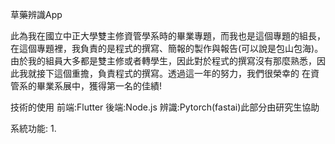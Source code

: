 草藥辨識App

此為我在國立中正大學雙主修資管學系時的畢業專題，而我也是這個專題的組長，在這個專題裡，我負責的是程式的撰寫、簡報的製作與報告(可以說是包山包海)。
由於我的組員大多都是雙主修或者轉學生，因此對於程式的撰寫沒有那麼熟悉，因此我就接下這個重擔，負責程式的撰寫。透過這一年的努力，我們很榮幸的
在資管系的畢業系展中，獲得第一名的佳績!

技術的使用
前端:Flutter
後端:Node.js
辨識:Pytorch(fastai)此部分由研究生協助

系統功能:
1.
